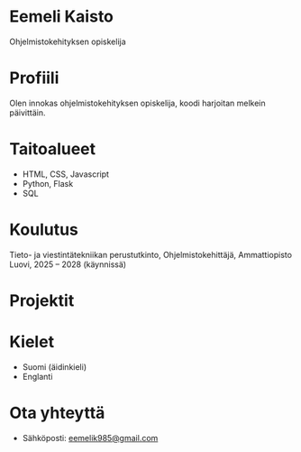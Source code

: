 # Eemeli Kaisto
Ohjelmistokehityksen opiskelija

# Profiili
Olen innokas ohjelmistokehityksen opiskelija, koodi harjoitan melkein päivittäin.

# Taitoalueet
- HTML, CSS, Javascript
- Python, Flask
- SQL

# Koulutus 
Tieto- ja viestintätekniikan perustutkinto, Ohjelmistokehittäjä, Ammattiopisto Luovi, 2025 – 2028 (käynnissä)

# Projektit

# Kielet
- Suomi (äidinkieli)
- Englanti

# Ota yhteyttä
- Sähköposti: eemelik985@gmail.com
  
